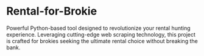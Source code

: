 # Rental-for-Brokie
Powerful Python-based tool designed to revolutionize your rental hunting experience. Leveraging cutting-edge web scraping technology, this project is crafted for brokies seeking the ultimate rental choice without breaking the bank.
